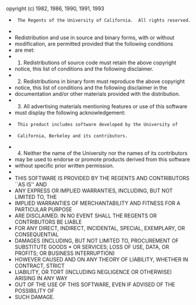 opyright (c) 1982, 1986, 1990, 1991, 1993
*      The Regents of the University of California.  All rights reserved.
*
* Redistribution and use in source and binary forms, with or without
* modification, are permitted provided that the following conditions
* are met:
* 1. Redistributions of source code must retain the above copyright
*    notice, this list of conditions and the following disclaimer.
* 2. Redistributions in binary form must reproduce the above copyright
*    notice, this list of conditions and the following disclaimer in the
*    documentation and/or other materials provided with the distribution.
* 3. All advertising materials mentioning features or use of this software
*    must display the following acknowledgement:
*      This product includes software developed by the University of
*      California, Berkeley and its contributors.
* 4. Neither the name of the University nor the names of its contributors
*    may be used to endorse or promote products derived from this software
*    without specific prior written permission.
*
* THIS SOFTWARE IS PROVIDED BY THE REGENTS AND CONTRIBUTORS ``AS IS'' AND
* ANY EXPRESS OR IMPLIED WARRANTIES, INCLUDING, BUT NOT LIMITED TO, THE
* IMPLIED WARRANTIES OF MERCHANTABILITY AND FITNESS FOR A PARTICULAR PURPOSE
* ARE DISCLAIMED.  IN NO EVENT SHALL THE REGENTS OR CONTRIBUTORS BE LIABLE
* FOR ANY DIRECT, INDIRECT, INCIDENTAL, SPECIAL, EXEMPLARY, OR CONSEQUENTIAL
* DAMAGES (INCLUDING, BUT NOT LIMITED TO, PROCUREMENT OF SUBSTITUTE GOODS
		* OR SERVICES; LOSS OF USE, DATA, OR PROFITS; OR BUSINESS INTERRUPTION)
* HOWEVER CAUSED AND ON ANY THEORY OF LIABILITY, WHETHER IN CONTRACT, STRICT
* LIABILITY, OR TORT (INCLUDING NEGLIGENCE OR OTHERWISE) ARISING IN ANY WAY
* OUT OF THE USE OF THIS SOFTWARE, EVEN IF ADVISED OF THE POSSIBILITY OF
* SUCH DAMAGE.
